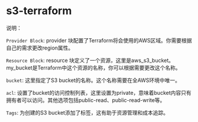 # s3-terraform

说明：

`Provider Block`: provider 块配置了Terraform将会使用的AWS区域。你需要根据自己的需求更改region属性。

`Resource Block`: resource 块定义了一个资源，这里是aws_s3_bucket。my_bucket是Terraform中这个资源的名称，你可以根据需要更改这个名称。

`bucket`: 这里指定了S3 bucket的名称。这个名称需要在全AWS环境中唯一。

`acl`: 设置了bucket的访问控制列表，这里设置为private，意味着bucket内容只有拥有者可以访问。其他选项包括public-read、public-read-write等。

`Tags`: 为创建的S3 bucket添加了标签，这有助于资源管理和成本追踪。

